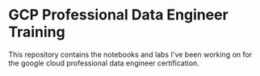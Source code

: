 # GCP Professional Data Engineer Training

This repository contains the notebooks and labs I've been working on for the google cloud professional data engineer certification.
